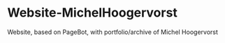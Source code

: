 # Website-MichelHoogervorst
Website, based on PageBot, with portfolio/archive of Michel Hoogervorst 
